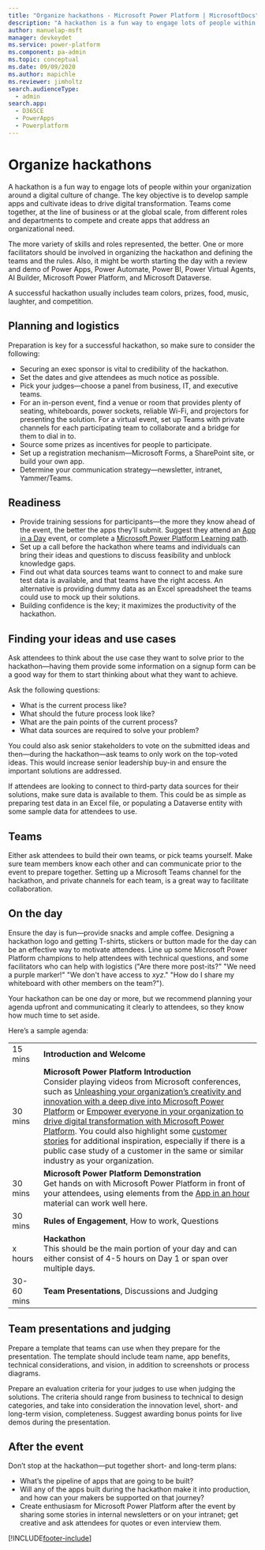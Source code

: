 ```yaml
---
title: "Organize hackathons - Microsoft Power Platform | MicrosoftDocs"
description: "A hackathon is a fun way to engage lots of people within your organization around a digital culture of change."
author: manuelap-msft
manager: devkeydet
ms.service: power-platform
ms.component: pa-admin
ms.topic: conceptual
ms.date: 09/09/2020
ms.author: mapichle
ms.reviewer: jimholtz
search.audienceType: 
  - admin
search.app: 
  - D365CE
  - PowerApps
  - Powerplatform
---
```

# Organize hackathons

A hackathon is a fun way to engage lots of people within your organization around a digital culture of change. The key objective is to develop sample apps and cultivate ideas to drive digital transformation. Teams come together, at the line of business or at the global scale, from different roles and departments to compete and create apps that address an organizational need. 

The more variety of skills and roles represented, the better. One or more facilitators should be involved in organizing the hackathon and defining the teams and the rules. Also, it might be worth starting the day with a review and demo of Power Apps, Power Automate, Power BI, Power Virtual Agents, AI Builder, Microsoft Power Platform, and Microsoft Dataverse.

A successful hackathon usually includes team colors, prizes, food, music, laughter, and competition.

## Planning and logistics

Preparation is key for a successful hackathon, so make sure to consider the following:

- Securing an exec sponsor is vital to credibility of the hackathon.
- Set the dates and give attendees as much notice as possible.
- Pick your judges—choose a panel from business, IT, and executive teams.
- For an in-person event, find a venue or room that provides plenty of seating, whiteboards, power sockets, reliable Wi-Fi, and projectors for presenting the solution. For a virtual event, set up Teams with private channels for each participating team to collaborate and a bridge for them to dial in to.
- Source some prizes as incentives for people to participate.
- Set up a registration mechanism—Microsoft Forms, a SharePoint site, or build your own app.
- Determine your communication strategy—newsletter, intranet, Yammer/Teams.

## Readiness

-	Provide training sessions for participants—the more they know ahead of the event, the better the apps they’ll submit. Suggest they attend an [App in a Day](https://aka.ms/aiadevent) event, or complete a [Microsoft Power Platform Learning path](https://docs.microsoft.com/learn/modules/get-started-with-powerapps/).
-	Set up a call before the hackathon where teams and individuals can bring their ideas and questions to discuss feasibility and unblock knowledge gaps.
-	Find out what data sources teams want to connect to and make sure test data is available, and that teams have the right access. An alternative is providing dummy data as an Excel spreadsheet the teams could use to mock up their solutions.
-	Building confidence is the key; it maximizes the productivity of the hackathon.

## Finding your ideas and use cases

Ask attendees to think about the use case they want to solve prior to the hackathon—having them provide some information on a signup form can be a good way for them to start thinking about what they want to achieve.

Ask the following questions:

- What is the current process like?
- What should the future process look like?
- What are the pain points of the current process?
- What data sources are required to solve your problem?

You could also ask senior stakeholders to vote on the submitted ideas and then—during the hackathon—ask teams to only work on the top-voted ideas. This would increase senior leadership buy-in and ensure the important solutions are addressed.

If attendees are looking to connect to third-party data sources for their solutions, make sure data is available to them. This could be as simple as preparing test data in an Excel file, or populating a Dataverse entity with some sample data for attendees to use.

## Teams

Either ask attendees to build their own teams, or pick teams yourself. Make sure team members know each other and can communicate prior to the event to prepare together. Setting up a Microsoft Teams channel for the hackathon, and private channels for each team, is a great way to facilitate collaboration.

## On the day

Ensure the day is fun—provide snacks and ample coffee. Designing a hackathon logo and getting T-shirts, stickers or button made for the day can be an effective way to motivate attendees. Line up some Microsoft Power Platform champions to help attendees with technical questions, and some facilitators who can help with logistics ("Are there more post-its?" "We need a purple marker!" "We don't have access to *xyz*." "How do I share my whiteboard with other members on the team?").

Your hackathon can be one day or more, but we recommend planning your agenda upfront and communicating it clearly to attendees, so they know how much time to set aside.

Here’s a sample agenda:

| | |
|----|----|
| 15 mins	| **Introduction and Welcome** |
| 30 mins	| **Microsoft Power Platform Introduction**<br>Consider playing videos from Microsoft conferences, such as [Unleashing your organization’s creativity and innovation with a deep dive into Microsoft Power Platform](https://www.youtube.com/watch?v=2QJMP_Scvy8) or [Empower everyone in your organization to drive digital transformation with Microsoft Power Platform](https://www.youtube.com/watch?v=0P7wlxpDFII). You could also highlight some [customer stories](https://powerapps.microsoft.com/customer-stories/) for additional inspiration, especially if there is a public case study of a customer in the same or similar industry as your organization. |
| 30 mins	| **Microsoft Power Platform Demonstration**<br>Get hands on with Microsoft Power Platform in front of your attendees, using elements from the [App in an hour](https://powerapps.microsoft.com/blog/hands-on-lab-building-a-conference-app-in-60-min/) material can work well here. |
| 30 mins | **Rules of Engagement**, How to work, Questions
x hours | **Hackathon**<br>This should be the main portion of your day and can either consist of 4-5 hours on Day 1  or span over multiple days. |
| 30-60 mins | **Team Presentations**, Discussions and Judging

## Team presentations and judging

Prepare a template that teams can use when they prepare for the presentation. The template should include team name, app benefits, technical considerations, and vision, in addition to screenshots or process diagrams.

Prepare an evaluation criteria for your judges to use when judging the solutions. The criteria should range from business to technical to design categories, and take into consideration the innovation level, short- and long-term vision, completeness. Suggest awarding bonus points for live demos during the presentation.

## After the event

Don’t stop at the hackathon—put together short- and long-term plans:

-	What’s the pipeline of apps that are going to be built? 
-	Will any of the apps built during the hackathon make it into production, and how can your makers be supported on that journey? 
-	Create enthusiasm for Microsoft Power Platform after the event by sharing some stories in internal newsletters or on your intranet; get creative and ask attendees for quotes or even interview them.


[!INCLUDE[footer-include](../../includes/footer-banner.md)]